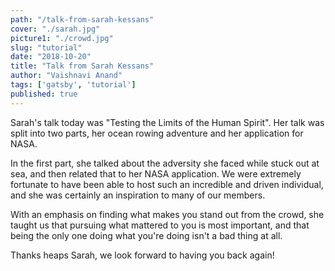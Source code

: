 ```yaml
---
path: "/talk-from-sarah-kessans"
cover: "./sarah.jpg"
picture1: "./crowd.jpg"
slug: "tutorial"
date: "2018-10-20"
title: "Talk from Sarah Kessans"
author: "Vaishnavi Anand"
tags: ['gatsby', 'tutorial']
published: true
---
```


Sarah's talk today was "Testing the Limits of the Human Spirit". Her talk was split into two parts, her ocean rowing adventure and her application for NASA.

In the first part, she talked about the adversity she faced while stuck out at sea, and then related that to her NASA application. We were extremely fortunate to have been able to host such an incredible and driven individual, and she was certainly an inspiration to many of our members.

With an emphasis on finding what makes you stand out from the crowd, she taught us that pursuing what mattered to you is most important, and that being the only one doing what you're doing isn't a bad thing at all.

Thanks heaps Sarah, we look forward to having you back again!
